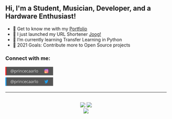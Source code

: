 ## Hi, I'm a Student, Musician, Developer, and a Hardware Enthusiast!

- 📝 Get to know me with my <a href="https://princecaarlo.tech/" target="_blank">Portfolio</a>
- 📎 I just launched my URL Shortener <a href="https://joog.uno">Joog!</a>
- 🐍 I’m currently learning Transfer Learning in Python
- 🥅 2021 Goals: Contribute more to Open Source projects

### **Connect with me:**

[<img alt="princejoogie | Instagram" height="30px" src="./assets/instagram.svg" />][instagram]
<br />
[<img alt="princejoogie | Twitter" height="30px" src="./assets/twitter.svg" />][twitter]

---

<br />
<div align="center">
   <img width="400" src="https://github-readme-stats.vercel.app/api?username=princejoogie&theme=onedark&count_private=true&include_all_commits=true&show_icons=true&hide_border=true" />
   <img width="400" src="https://github-readme-streak-stats.herokuapp.com/?user=princejoogie&theme=onedark&hide_border=true&show_icons=true" />
</div>

<div align="center">  
  <img width="400" src="https://github-readme-stats.vercel.app/api/top-langs/?username=princejoogie&layout=compact&theme=onedark&hide_border=true&hide=java,dart" />
</div>

[twitter]: https://twitter.com/princecaarlo
[youtube]: https://www.youtube.com/channel/UCAYlSiZecXQhbuzzMFZ7ekQ
[instagram]: https://www.instagram.com/princecaarlo/
